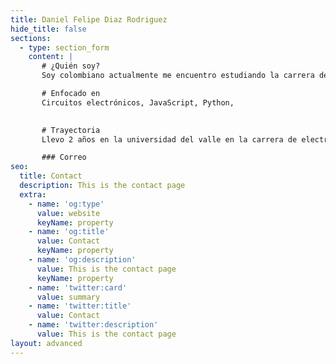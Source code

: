 ```yaml
---
title: Daniel Felipe Diaz Rodriguez
hide_title: false
sections:
  - type: section_form
    content: |
       # ¿Quién soy?
       Soy colombiano actualmente me encuentro estudiando la carrera de electrónica en la universidad del valle estando en la universidad conocí en mundo de la programación y decidí como ser más afondo este mundo así que comencé a estudiar programación en Platiz   

       # Enfocado en
       Circuitos electrónicos, JavaScript, Python,

       
       # Trayectoria 
       Llevo 2 años en la universidad del valle en la carrera de electrónica, enfocado en Platiz asiendo cursos y retos los cuales puedes observar en mi perfil de LinkedIn www.linkedin.com/in/daniel-felipe-diaz-rodriguez 

       ### Correo 
seo: 
  title: Contact
  description: This is the contact page
  extra:
    - name: 'og:type'
      value: website
      keyName: property
    - name: 'og:title'
      value: Contact
      keyName: property
    - name: 'og:description'
      value: This is the contact page
      keyName: property
    - name: 'twitter:card'
      value: summary
    - name: 'twitter:title'
      value: Contact
    - name: 'twitter:description'
      value: This is the contact page
layout: advanced
---
```


